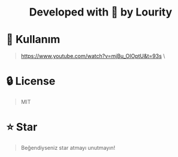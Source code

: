 <div align="center">
    <h1>Developed with 💙 by Lourity</h1>
</div>

# 📜 Kullanım
> https://www.youtube.com/watch?v=mjBu_OIOptU&t=93s \
>

# 🔒 License
> MIT

# ⭐ Star
> Beğendiyseniz star atmayı unutmayın!

